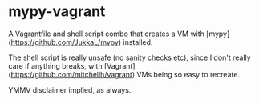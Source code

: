 mypy-vagrant
============

A Vagrantfile and shell script combo that creates a VM with [mypy] (https://github.com/JukkaL/mypy) installed.

The shell script is really unsafe (no sanity checks etc), since I don't really care if anything breaks, with [Vagrant] (https://github.com/mitchellh/vagrant) VMs being so easy to recreate.

YMMV disclaimer implied, as always.
